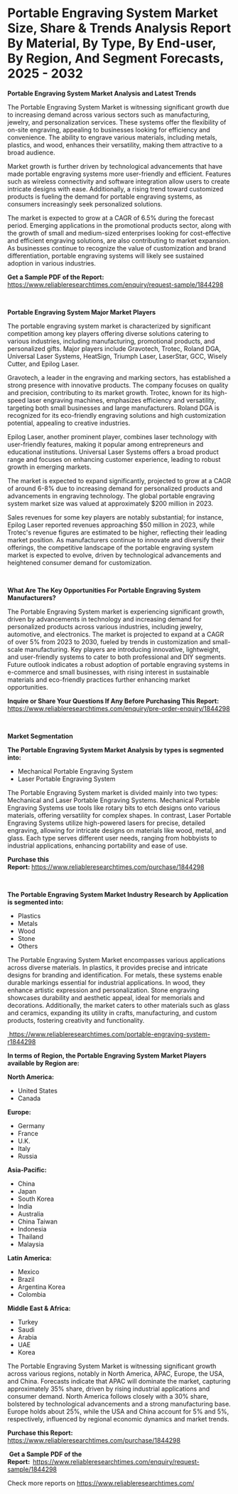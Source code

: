 <p><h1>Portable Engraving System Market Size, Share & Trends Analysis Report By Material, By Type, By End-user, By Region, And Segment Forecasts, 2025 - 2032</h1></p><p><strong>Portable Engraving System Market Analysis and Latest Trends</strong></p>
<p><p>The Portable Engraving System Market is witnessing significant growth due to increasing demand across various sectors such as manufacturing, jewelry, and personalization services. These systems offer the flexibility of on-site engraving, appealing to businesses looking for efficiency and convenience. The ability to engrave various materials, including metals, plastics, and wood, enhances their versatility, making them attractive to a broad audience.</p><p>Market growth is further driven by technological advancements that have made portable engraving systems more user-friendly and efficient. Features such as wireless connectivity and software integration allow users to create intricate designs with ease. Additionally, a rising trend toward customized products is fueling the demand for portable engraving systems, as consumers increasingly seek personalized solutions.</p><p>The market is expected to grow at a CAGR of 6.5% during the forecast period. Emerging applications in the promotional products sector, along with the growth of small and medium-sized enterprises looking for cost-effective and efficient engraving solutions, are also contributing to market expansion. As businesses continue to recognize the value of customization and brand differentiation, portable engraving systems will likely see sustained adoption in various industries.</p></p>
<p><strong>Get a Sample PDF of the Report:&nbsp;</strong> <a href="https://www.reliableresearchtimes.com/enquiry/request-sample/1844298?utm_campaign=2720&utm_medium=2&utm_source=Github&utm_content=ia&utm_term=12042025&utm_id=portable-engraving-system">https://www.reliableresearchtimes.com/enquiry/request-sample/1844298</a></p>
<p>&nbsp;</p>
<p><strong>Portable Engraving System Major Market Players</strong></p>
<p><p>The portable engraving system market is characterized by significant competition among key players offering diverse solutions catering to various industries, including manufacturing, promotional products, and personalized gifts. Major players include Gravotech, Trotec, Roland DGA, Universal Laser Systems, HeatSign, Triumph Laser, LaserStar, GCC, Wisely Cutter, and Epilog Laser. </p><p>Gravotech, a leader in the engraving and marking sectors, has established a strong presence with innovative products. The company focuses on quality and precision, contributing to its market growth. Trotec, known for its high-speed laser engraving machines, emphasizes efficiency and versatility, targeting both small businesses and large manufacturers. Roland DGA is recognized for its eco-friendly engraving solutions and high customization potential, appealing to creative industries.</p><p>Epilog Laser, another prominent player, combines laser technology with user-friendly features, making it popular among entrepreneurs and educational institutions. Universal Laser Systems offers a broad product range and focuses on enhancing customer experience, leading to robust growth in emerging markets.</p><p>The market is expected to expand significantly, projected to grow at a CAGR of around 6-8% due to increasing demand for personalized products and advancements in engraving technology. The global portable engraving system market size was valued at approximately $200 million in 2023.</p><p>Sales revenues for some key players are notably substantial; for instance, Epilog Laser reported revenues approaching $50 million in 2023, while Trotec's revenue figures are estimated to be higher, reflecting their leading market position. As manufacturers continue to innovate and diversify their offerings, the competitive landscape of the portable engraving system market is expected to evolve, driven by technological advancements and heightened consumer demand for customization.</p></p>
<p>&nbsp;</p>
<p><strong>What Are The Key Opportunities For Portable Engraving System Manufacturers?</strong></p>
<p><p>The Portable Engraving System market is experiencing significant growth, driven by advancements in technology and increasing demand for personalized products across various industries, including jewelry, automotive, and electronics. The market is projected to expand at a CAGR of over 5% from 2023 to 2030, fueled by trends in customization and small-scale manufacturing. Key players are introducing innovative, lightweight, and user-friendly systems to cater to both professional and DIY segments. Future outlook indicates a robust adoption of portable engraving systems in e-commerce and small businesses, with rising interest in sustainable materials and eco-friendly practices further enhancing market opportunities.</p></p>
<p><strong>Inquire or Share Your Questions If Any Before Purchasing This Report:</strong> <a href="https://www.reliableresearchtimes.com/enquiry/pre-order-enquiry/1844298?utm_campaign=2720&utm_medium=2&utm_source=Github&utm_content=ia&utm_term=12042025&utm_id=portable-engraving-system">https://www.reliableresearchtimes.com/enquiry/pre-order-enquiry/1844298</a></p>
<p>&nbsp;</p>
<p><strong>Market Segmentation</strong></p>
<p><strong>The Portable Engraving System Market Analysis by types is segmented into:</strong></p>
<p><ul><li>Mechanical Portable Engraving System</li><li>Laser Portable Engraving System</li></ul></p>
<p><p>The Portable Engraving System market is divided mainly into two types: Mechanical and Laser Portable Engraving Systems. Mechanical Portable Engraving Systems use tools like rotary bits to etch designs onto various materials, offering versatility for complex shapes. In contrast, Laser Portable Engraving Systems utilize high-powered lasers for precise, detailed engraving, allowing for intricate designs on materials like wood, metal, and glass. Each type serves different user needs, ranging from hobbyists to industrial applications, enhancing portability and ease of use.</p></p>
<p><strong>Purchase this Report:&nbsp;</strong><a href="https://www.reliableresearchtimes.com/purchase/1844298?utm_campaign=2720&utm_medium=2&utm_source=Github&utm_content=ia&utm_term=12042025&utm_id=portable-engraving-system">https://www.reliableresearchtimes.com/purchase/1844298</a></p>
<p>&nbsp;</p>
<p><strong>The Portable Engraving System Market Industry Research by Application is segmented into:</strong></p>
<p><ul><li>Plastics</li><li>Metals</li><li>Wood</li><li>Stone</li><li>Others</li></ul></p>
<p><p>The Portable Engraving System Market encompasses various applications across diverse materials. In plastics, it provides precise and intricate designs for branding and identification. For metals, these systems enable durable markings essential for industrial applications. In wood, they enhance artistic expression and personalization. Stone engraving showcases durability and aesthetic appeal, ideal for memorials and decorations. Additionally, the market caters to other materials such as glass and ceramics, expanding its utility in crafts, manufacturing, and custom products, fostering creativity and functionality.</p></p>
<p><a href="https://www.reliableresearchtimes.com/portable-engraving-system-r1844298?utm_campaign=2720&utm_medium=2&utm_source=Github&utm_content=ia&utm_term=12042025&utm_id=portable-engraving-system">&nbsp;https://www.reliableresearchtimes.com/portable-engraving-system-r1844298</a></p>
<p><strong>In terms of Region, the Portable Engraving System Market Players available by Region are:</strong></p>
<p>
    <p> <strong> North America: </strong>
        <ul>
            <li>United States</li>
            <li>Canada</li>
        </ul>
        </p> 
    <p> <strong> Europe: </strong>
        <ul>
            <li>Germany</li>
            <li>France</li>
            <li>U.K.</li>
            <li>Italy</li>
            <li>Russia</li>
        </ul>
        </p> 
    <p> <strong> Asia-Pacific: </strong>
        <ul>
            <li>China</li>
            <li>Japan</li>
            <li>South Korea</li>
            <li>India</li>
            <li>Australia</li>
            <li>China Taiwan</li>
            <li>Indonesia</li>
            <li>Thailand</li>
            <li>Malaysia</li>
        </ul>
        </p> 
    <p> <strong> Latin America: </strong>
        <ul>
            <li>Mexico</li>
            <li>Brazil</li>
            <li>Argentina Korea</li>
            <li>Colombia</li>
        </ul>
        </p> 
    <p> <strong> Middle East & Africa: </strong>
        <ul>
            <li>Turkey</li>
            <li>Saudi</li>
            <li>Arabia</li>
            <li>UAE</li>
            <li>Korea</li>
        </ul>
    </p>
    </p>
<p><p>The Portable Engraving System Market is witnessing significant growth across various regions, notably in North America, APAC, Europe, the USA, and China. Forecasts indicate that APAC will dominate the market, capturing approximately 35% share, driven by rising industrial applications and consumer demand. North America follows closely with a 30% share, bolstered by technological advancements and a strong manufacturing base. Europe holds about 25%, while the USA and China account for 5% and 5%, respectively, influenced by regional economic dynamics and market trends.</p></p>
<p><strong>Purchase this Report: </strong><a href="https://www.reliableresearchtimes.com/purchase/1844298?utm_campaign=2720&utm_medium=2&utm_source=Github&utm_content=ia&utm_term=12042025&utm_id=portable-engraving-system">https://www.reliableresearchtimes.com/purchase/1844298</a></p>
<p>&nbsp;<strong>Get a Sample PDF of the Report:&nbsp;&nbsp;</strong><a href="https://www.reliableresearchtimes.com/enquiry/request-sample/1844298?utm_campaign=2720&utm_medium=2&utm_source=Github&utm_content=ia&utm_term=12042025&utm_id=portable-engraving-system">https://www.reliableresearchtimes.com/enquiry/request-sample/1844298</a></p>
<p><strong></strong></p>
<p>Check more reports on <a href="https://www.reliableresearchtimes.com/?utm_campaign=2720&utm_medium=2&utm_source=Github&utm_content=ia&utm_term=12042025&utm_id=portable-engraving-system">https://www.reliableresearchtimes.com/</a></p>
